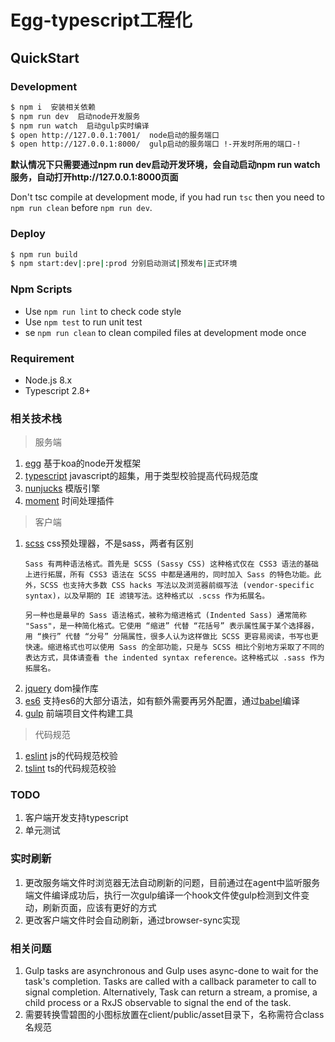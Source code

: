 # Egg-typescript工程化

## QuickStart

### Development

```bash
$ npm i  安装相关依赖
$ npm run dev  启动node开发服务
$ npm run watch  启动gulp实时编译
$ open http://127.0.0.1:7001/  node启动的服务端口
$ open http://127.0.0.1:8000/  gulp启动的服务端口 !-开发时所用的端口-!
```

**默认情况下只需要通过npm run dev启动开发环境，会自动启动npm run watch服务，自动打开http://127.0.0.1:8000页面**

Don't tsc compile at development mode, if you had run `tsc` then you need to `npm run clean` before `npm run dev`.

### Deploy

```bash
$ npm run build
$ npm start:dev|:pre|:prod 分别启动测试|预发布|正式环境
```

### Npm Scripts

- Use `npm run lint` to check code style
- Use `npm test` to run unit test
- se `npm run clean` to clean compiled files at development mode once

### Requirement

- Node.js 8.x
- Typescript 2.8+

### 相关技术栈

> 服务端

1. [egg](https://eggjs.org/zh-cn/intro/) 基于koa的node开发框架
2. [typescript](https://www.tslang.cn/docs/handbook/basic-types.html) javascript的超集，用于类型校验提高代码规范度
3. [nunjucks](https://mozilla.github.io/nunjucks/cn/templating.html) 模版引擎
4. [moment](http://momentjs.cn/) 时间处理插件

> 客户端

1. [scss](https://www.sass.hk/) css预处理器，不是sass，两者有区别
     ````
     Sass 有两种语法格式。首先是 SCSS (Sassy CSS) 这种格式仅在 CSS3 语法的基础上进行拓展，所有 CSS3 语法在 SCSS 中都是通用的，同时加入 Sass 的特色功能。此外，SCSS 也支持大多数 CSS hacks 写法以及浏览器前缀写法 (vendor-specific syntax)，以及早期的 IE 滤镜写法。这种格式以 .scss 作为拓展名。
     
     另一种也是最早的 Sass 语法格式，被称为缩进格式 (Indented Sass) 通常简称 "Sass"，是一种简化格式。它使用 “缩进” 代替 “花括号” 表示属性属于某个选择器，用 “换行” 代替 “分号” 分隔属性，很多人认为这样做比 SCSS 更容易阅读，书写也更快速。缩进格式也可以使用 Sass 的全部功能，只是与 SCSS 相比个别地方采取了不同的表达方式，具体请查看 the indented syntax reference。这种格式以 .sass 作为拓展名。
2. [jquery](http://jquery.cuishifeng.cn/) dom操作库
3. [es6](http://es6.ruanyifeng.com/) 支持es6的大部分语法，如有额外需要再另外配置，通过[babel](https://www.babeljs.cn/docs/core-packages/)编译
4. [gulp](https://www.gulpjs.com.cn/docs/getting-started/) 前端项目文件构建工具

> 代码规范

1. [eslint](http://eslint.cn/) js的代码规范校验
2. [tslint](https://palantir.github.io/tslint/rules/) ts的代码规范校验

### TODO
1. 客户端开发支持typescript
2. 单元测试

### 实时刷新
1. 更改服务端文件时浏览器无法自动刷新的问题，目前通过在agent中监听服务端文件编译成功后，执行一次gulp编译一个hook文件使gulp检测到文件变动，刷新页面，应该有更好的方式
2. 更改客户端文件时会自动刷新，通过browser-sync实现

### 相关问题
1. Gulp tasks are asynchronous and Gulp uses async-done to wait for the task's completion. Tasks are called with a callback parameter to call to signal completion. Alternatively, Task can return a stream, a promise, a child process or a RxJS observable to signal the end of the task.
2. 需要转换雪碧图的小图标放置在client/public/asset目录下，名称需符合class名规范